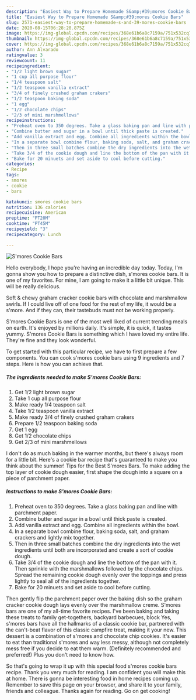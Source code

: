 ```yaml
---
description: "Easiest Way to Prepare Homemade S&amp;#39;mores Cookie Bars"
title: "Easiest Way to Prepare Homemade S&amp;#39;mores Cookie Bars"
slug: 2571-easiest-way-to-prepare-homemade-s-and-39-mores-cookie-bars
date: 2020-08-15T06:28:20.875Z
image: https://img-global.cpcdn.com/recipes/368e61b6a8c7159a/751x532cq70/smores-cookie-bars-recipe-main-photo.jpg
thumbnail: https://img-global.cpcdn.com/recipes/368e61b6a8c7159a/751x532cq70/smores-cookie-bars-recipe-main-photo.jpg
cover: https://img-global.cpcdn.com/recipes/368e61b6a8c7159a/751x532cq70/smores-cookie-bars-recipe-main-photo.jpg
author: Ann Alvarado
ratingvalue: 3
reviewcount: 11
recipeingredient:
- "1/2 light brown sugar"
- "1 cup all purpose flour"
- "1/4 teaspoon salt"
- "1/2 teaspoon vanilla extract"
- "3/4 of finely crushed graham crakers"
- "1/2 teaspoon baking soda"
- "1 egg"
- "1/2 chocolate chips"
- "2/3 of mini marshmellows"
recipeinstructions:
- "Preheat oven to 350 degrees. Take a glass baking pan and line with parchment paper."
- "Combine butter and sugar in a bowl until thick paste is created."
- "Add vanilla extract and egg. Combine all ingredients within the bowl."
- "In a separate bowl combine flour, baking soda, salt, and graham crackers and lightly mix together."
- "Then in three small batches combine the dry ingredients into the wet ingredients until both are incorporated and create a sort of cookie dough."
- "Take 3/4 of the cookie dough and line the bottom of the pan with it. Then sprinkle with the marshmallows followed by the chocolate chips. Spread the remaining cookie dough evenly over the toppings and press lightly to seal all of the ingredients together."
- "Bake for 20 minuets and set aside to cool before cutting."
categories:
- Recipe
tags:
- smores
- cookie
- bars

katakunci: smores cookie bars 
nutrition: 136 calories
recipecuisine: American
preptime: "PT20M"
cooktime: "PT45M"
recipeyield: "3"
recipecategory: Lunch

---
```



![S&#39;mores Cookie Bars](https://img-global.cpcdn.com/recipes/368e61b6a8c7159a/751x532cq70/smores-cookie-bars-recipe-main-photo.jpg)

Hello everybody, I hope you're having an incredible day today. Today, I'm gonna show you how to prepare a distinctive dish, s&#39;mores cookie bars. It is one of my favorites. For mine, I am going to make it a little bit unique. This will be really delicious.

Soft &amp; chewy graham cracker cookie bars with chocolate and marshmallow swirls. If I could live off of one food for the rest of my life, it would be a s&#39;more. And if they can, their tastebuds must not be working properly.

S&#39;mores Cookie Bars is one of the most well liked of current trending meals on earth. It's enjoyed by millions daily. It's simple, it is quick, it tastes yummy. S&#39;mores Cookie Bars is something which I have loved my entire life. They're fine and they look wonderful.


To get started with this particular recipe, we have to first prepare a few components. You can cook s&#39;mores cookie bars using 9 ingredients and 7 steps. Here is how you can achieve that.

<!--inarticleads1-->

##### The ingredients needed to make S&#39;mores Cookie Bars:

1. Get 1/2 light brown sugar
1. Take 1 cup all purpose flour
1. Make ready 1/4 teaspoon salt
1. Take 1/2 teaspoon vanilla extract
1. Make ready 3/4 of finely crushed graham crakers
1. Prepare 1/2 teaspoon baking soda
1. Get 1 egg
1. Get 1/2 chocolate chips
1. Get 2/3 of mini marshmellows


I don&#39;t do as much baking in the warmer months, but there&#39;s always room for a little bit. Here&#39;s a cookie bar recipe that&#39;s guaranteed to make you think about the summer! Tips for the Best S&#39;mores Bars. To make adding the top layer of cookie dough easier, first shape the dough into a square on a piece of parchment paper. 

<!--inarticleads2-->

##### Instructions to make S&#39;mores Cookie Bars:

1. Preheat oven to 350 degrees. Take a glass baking pan and line with parchment paper.
1. Combine butter and sugar in a bowl until thick paste is created.
1. Add vanilla extract and egg. Combine all ingredients within the bowl.
1. In a separate bowl combine flour, baking soda, salt, and graham crackers and lightly mix together.
1. Then in three small batches combine the dry ingredients into the wet ingredients until both are incorporated and create a sort of cookie dough.
1. Take 3/4 of the cookie dough and line the bottom of the pan with it. Then sprinkle with the marshmallows followed by the chocolate chips. Spread the remaining cookie dough evenly over the toppings and press lightly to seal all of the ingredients together.
1. Bake for 20 minuets and set aside to cool before cutting.


Then gently flip the parchment paper over the baking dish so the graham cracker cookie dough lays evenly over the marshmallow creme. S&#39;mores bars are one of my all-time favorite recipes. I&#39;ve been baking and taking these treats to family get-togethers, backyard barbecues, block Yes, s&#39;mores bars have all the hallmarks of a classic cookie bar, partnered with the can&#39;t-beat flavor of this classic campfire treat, making it your new. This dessert is a combination of s&#39;mores and chocolate chip cookies. It&#39;s easier to eat than traditional s&#39;mores and way less messy, although not completely mess free if you decide to eat them warm. (Definitely recommended and preferred!) Plus you don&#39;t need to know how. 

So that's going to wrap it up with this special food s&#39;mores cookie bars recipe. Thank you very much for reading. I am confident you will make this at home. There is gonna be interesting food in home recipes coming up. Remember to save this page on your browser, and share it to your family, friends and colleague. Thanks again for reading. Go on get cooking!
